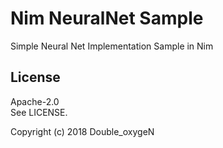 # Nim NeuralNet Sample

Simple Neural Net Implementation Sample in Nim

## License

Apache-2.0  
See LICENSE.

Copyright (c) 2018 Double_oxygeN
